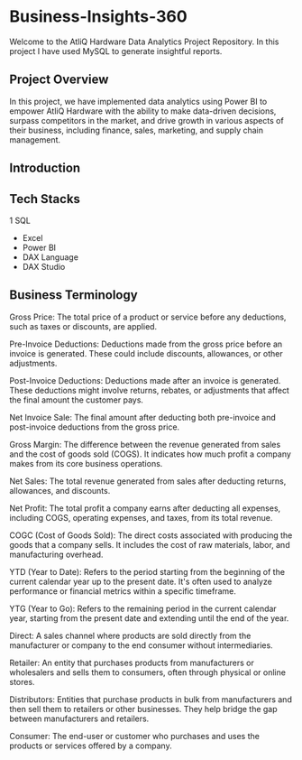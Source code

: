 # Business-Insights-360
Welcome to the AtliQ Hardware Data Analytics Project Repository. In this project I have used MySQL to generate insightful reports.
## Project Overview
In this project, we have implemented data analytics using Power BI to empower AtliQ Hardware with the ability to make data-driven decisions, surpass competitors in the market, and drive growth in various aspects of their business, including finance, sales, marketing, and supply chain management.
## Introduction
## Tech Stacks
1 SQL
* Excel
* Power BI
* DAX Language
* DAX Studio
## Business Terminology
Gross Price: The total price of a product or service before any deductions, such as taxes or discounts, are applied.

Pre-Invoice Deductions: Deductions made from the gross price before an invoice is generated. These could include discounts, allowances, or other adjustments.

Post-Invoice Deductions: Deductions made after an invoice is generated. These deductions might involve returns, rebates, or adjustments that affect the final amount the customer pays.

Net Invoice Sale: The final amount after deducting both pre-invoice and post-invoice deductions from the gross price.

Gross Margin: The difference between the revenue generated from sales and the cost of goods sold (COGS). It indicates how much profit a company makes from its core business operations.

Net Sales: The total revenue generated from sales after deducting returns, allowances, and discounts.

Net Profit: The total profit a company earns after deducting all expenses, including COGS, operating expenses, and taxes, from its total revenue.

COGC (Cost of Goods Sold): The direct costs associated with producing the goods that a company sells. It includes the cost of raw materials, labor, and manufacturing overhead.

YTD (Year to Date): Refers to the period starting from the beginning of the current calendar year up to the present date. It's often used to analyze performance or financial metrics within a specific timeframe.

YTG (Year to Go): Refers to the remaining period in the current calendar year, starting from the present date and extending until the end of the year.

Direct: A sales channel where products are sold directly from the manufacturer or company to the end consumer without intermediaries.

Retailer: An entity that purchases products from manufacturers or wholesalers and sells them to consumers, often through physical or online stores.

Distributors: Entities that purchase products in bulk from manufacturers and then sell them to retailers or other businesses. They help bridge the gap between manufacturers and retailers.

Consumer: The end-user or customer who purchases and uses the products or services offered by a company.
